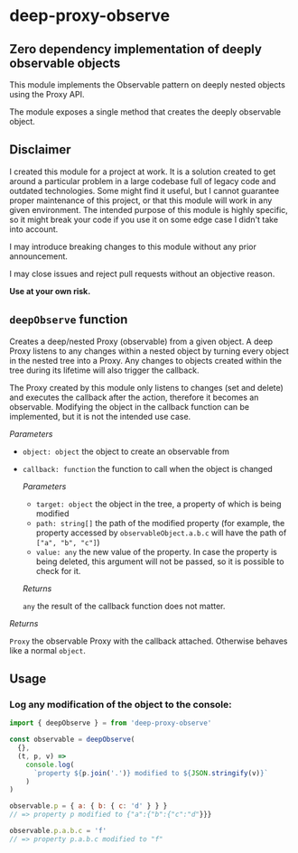 # deep-proxy-observe

## Zero dependency implementation of deeply observable objects

This module implements the Observable pattern on deeply nested objects using the Proxy API.

The module exposes a single method that creates the deeply observable object.

## Disclaimer

I created this module for a project at work. It is a solution
created to get around a particular problem in a large codebase full of legacy
code and outdated technologies. Some might find it useful, but I cannot
guarantee proper maintenance of this project, or that this module will work in
any given environment. The intended purpose of this module is highly specific,
so it might break your code if you use it on some edge case I didn't take into
account.

I may introduce breaking changes to this module without any prior announcement.

I may close issues and reject pull requests without an objective reason.

**Use at your own risk.**

## `deepObserve` function

Creates a deep/nested Proxy (observable) from a given object.
A deep Proxy listens to any changes within a nested object
by turning every object in the nested tree into a Proxy.
Any changes to objects created within the tree during its lifetime
will also trigger the callback.

The Proxy created by this module only listens to changes (set and delete)
and executes the callback after the action, therefore it becomes an
observable.
Modifying the object in the callback function can be implemented,
but it is not the intended use case.

_Parameters_

- `object: object` the object to create an observable from

- `callback: function` the function to call when the object is changed

  _Parameters_

  - `target: object` the object in the tree, a property of which is being modified
  - `path: string[]` the path of the modified property (for example, the property accessed by `observableObject.a.b.c` will have the path of `["a", "b", "c"]`)
  - `value: any` the new value of the property. In case the property is being deleted, this argument will not be passed, so it is possible to check for it.

  _Returns_

  `any` the result of the callback function does not matter.

_Returns_

`Proxy` the observable Proxy with the callback attached. Otherwise behaves like a normal `object`.

## Usage

### Log any modification of the object to the console:

```js
import { deepObserve } = from 'deep-proxy-observe'

const observable = deepObserve(
  {},
  (t, p, v) =>
    console.log(
      `property ${p.join('.')} modified to ${JSON.stringify(v)}`
    )
)

observable.p = { a: { b: { c: 'd' } } }
// => property p modified to {"a":{"b":{"c":"d"}}}

observable.p.a.b.c = 'f'
// => property p.a.b.c modified to "f"
```
